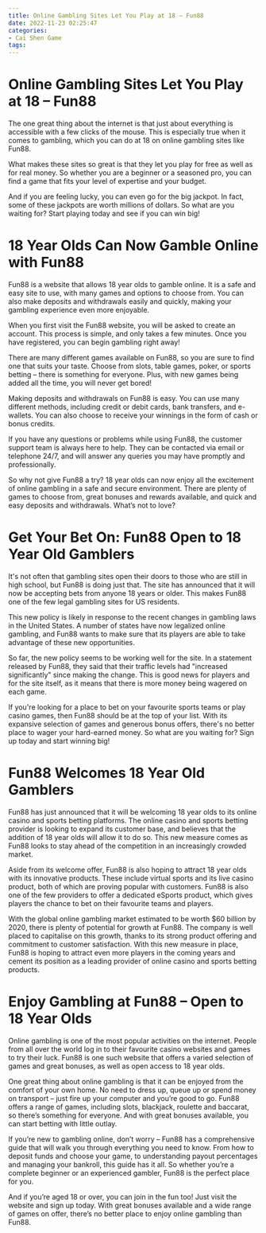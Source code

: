 ```yaml
---
title: Online Gambling Sites Let You Play at 18 – Fun88
date: 2022-11-23 02:25:47
categories:
- Cai Shen Game
tags:
---
```



#  Online Gambling Sites Let You Play at 18 – Fun88

The one great thing about the internet is that just about everything is accessible with a few clicks of the mouse. This is especially true when it comes to gambling, which you can do at 18 on online gambling sites like Fun88.

What makes these sites so great is that they let you play for free as well as for real money. So whether you are a beginner or a seasoned pro, you can find a game that fits your level of expertise and your budget.

And if you are feeling lucky, you can even go for the big jackpot. In fact, some of these jackpots are worth millions of dollars. So what are you waiting for? Start playing today and see if you can win big!

#  18 Year Olds Can Now Gamble Online with Fun88

Fun88 is a website that allows 18 year olds to gamble online. It is a safe and easy site to use, with many games and options to choose from. You can also make deposits and withdrawals easily and quickly, making your gambling experience even more enjoyable.

When you first visit the Fun88 website, you will be asked to create an account. This process is simple, and only takes a few minutes. Once you have registered, you can begin gambling right away!

There are many different games available on Fun88, so you are sure to find one that suits your taste. Choose from slots, table games, poker, or sports betting – there is something for everyone. Plus, with new games being added all the time, you will never get bored!

Making deposits and withdrawals on Fun88 is easy. You can use many different methods, including credit or debit cards, bank transfers, and e-wallets. You can also choose to receive your winnings in the form of cash or bonus credits.

If you have any questions or problems while using Fun88, the customer support team is always here to help. They can be contacted via email or telephone 24/7, and will answer any queries you may have promptly and professionally.

So why not give Fun88 a try? 18 year olds can now enjoy all the excitement of online gambling in a safe and secure environment. There are plenty of games to choose from, great bonuses and rewards available, and quick and easy deposits and withdrawals. What’s not to love?

#  Get Your Bet On: Fun88 Open to 18 Year Old Gamblers

It's not often that gambling sites open their doors to those who are still in high school, but Fun88 is doing just that. The site has announced that it will now be accepting bets from anyone 18 years or older. This makes Fun88 one of the few legal gambling sites for US residents.

This new policy is likely in response to the recent changes in gambling laws in the United States. A number of states have now legalized online gambling, and Fun88 wants to make sure that its players are able to take advantage of these new opportunities.

So far, the new policy seems to be working well for the site. In a statement released by Fun88, they said that their traffic levels had "increased significantly" since making the change. This is good news for players and for the site itself, as it means that there is more money being wagered on each game.

If you're looking for a place to bet on your favourite sports teams or play casino games, then Fun88 should be at the top of your list. With its expansive selection of games and generous bonus offers, there's no better place to wager your hard-earned money. So what are you waiting for? Sign up today and start winning big!

#  Fun88 Welcomes 18 Year Old Gamblers

Fun88 has just announced that it will be welcoming 18 year olds to its online casino and sports betting platforms. The online casino and sports betting provider is looking to expand its customer base, and believes that the addition of 18 year olds will allow it to do so. This new measure comes as Fun88 looks to stay ahead of the competition in an increasingly crowded market.

Aside from its welcome offer, Fun88 is also hoping to attract 18 year olds with its innovative products. These include virtual sports and its live casino product, both of which are proving popular with customers. Fun88 is also one of the few providers to offer a dedicated eSports product, which gives players the chance to bet on their favourite teams and players.

With the global online gambling market estimated to be worth $60 billion by 2020, there is plenty of potential for growth at Fun88. The company is well placed to capitalise on this growth, thanks to its strong product offering and commitment to customer satisfaction. With this new measure in place, Fun88 is hoping to attract even more players in the coming years and cement its position as a leading provider of online casino and sports betting products.

#  Enjoy Gambling at Fun88 – Open to 18 Year Olds

Online gambling is one of the most popular activities on the internet. People from all over the world log in to their favourite casino websites and games to try their luck. Fun88 is one such website that offers a varied selection of games and great bonuses, as well as open access to 18 year olds.

One great thing about online gambling is that it can be enjoyed from the comfort of your own home. No need to dress up, queue up or spend money on transport – just fire up your computer and you’re good to go. Fun88 offers a range of games, including slots, blackjack, roulette and baccarat, so there’s something for everyone. And with great bonuses available, you can start betting with little outlay.

If you’re new to gambling online, don’t worry – Fun88 has a comprehensive guide that will walk you through everything you need to know. From how to deposit funds and choose your game, to understanding payout percentages and managing your bankroll, this guide has it all. So whether you’re a complete beginner or an experienced gambler, Fun88 is the perfect place for you.

And if you’re aged 18 or over, you can join in the fun too! Just visit the website and sign up today. With great bonuses available and a wide range of games on offer, there’s no better place to enjoy online gambling than Fun88.